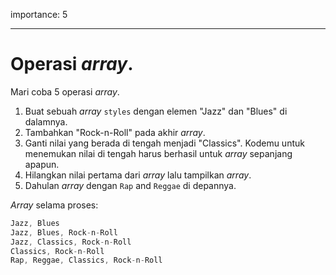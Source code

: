 importance: 5

---

# Operasi *array*.

Mari coba 5 operasi *array*.

1. Buat sebuah *array* `styles` dengan elemen "Jazz" dan "Blues" di dalamnya.
2. Tambahkan "Rock-n-Roll" pada akhir *array*.
3. Ganti nilai yang berada di tengah menjadi "Classics". Kodemu untuk menemukan nilai di tengah harus berhasil untuk *array* sepanjang apapun.
4. Hilangkan nilai pertama dari *array* lalu tampilkan *array*.
5. Dahulan *array* dengan `Rap` and `Reggae` di depannya.

*Array* selama proses:

```js no-beautify
Jazz, Blues
Jazz, Blues, Rock-n-Roll
Jazz, Classics, Rock-n-Roll
Classics, Rock-n-Roll
Rap, Reggae, Classics, Rock-n-Roll
```

